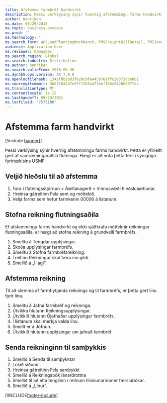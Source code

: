 ```yaml
---
title: Afstemma farmbréf handvirkt
description: Þessi verklýsing sýnir hvernig afstemmingu farms handvirkt.
author: Henrikan
ms.date: 08/29/2018
ms.topic: business-process
ms.prod: ''
ms.technology: ''
ms.search.form: WHSLoadPlanningWorkbench, TMSFreightBillDetail, TMSInvoiceTable, TMSFreightBillInvoiceReconcile, TMSInvoiceJournal, LedgerJournalTable, LedgerJournalTransDaily, TMSFBDetailReconcile
audience: Application User
ms.reviewer: kamaybac
ms.search.region: Global
ms.search.industry: Distribution
ms.author: henrikan
ms.search.validFrom: 2016-06-30
ms.dyn365.ops.version: AX 7.0.0
ms.openlocfilehash: 1342f8b26d3f629c9fe4439761ffc26372dce061
ms.sourcegitcommit: 3b87f042a7e97f72b5aa73bef186c5426b937fec
ms.translationtype: MT
ms.contentlocale: is-IS
ms.lasthandoff: 09/29/2021
ms.locfileid: "7573106"
---
```

# <a name="reconcile-freight-manually"></a>Afstemma farm handvirkt

[!include [banner](../../includes/banner.md)]]

Þessi verklýsing sýnir hvernig afstemmingu farms handvirkt. Þetta er yfirleitt gert af samræmingaraðila flutninga. Hægt er að nota þetta ferli í sýnigögn fyrirtækisins USMF.


## <a name="select-a-load-to-reconcile"></a>Veljið hleðslu til að afstemma
1. Fara í flutningsstjórnun > Áætlanagerð > Vinnusvæði hleðsluáætlunar.
2. Hreinsa gátreitinn Fela sent og móttekið. 
3. Velja farms sem hefur farmkenni 00006 á listanum.

## <a name="create-a-carrier-invoice"></a>Stofna reikning flutningsaðila
Ef afstemmingu farms handvirkt og ekki sjálfkrafa mótteknir reikningar flutningsaðila, er hægt að stofna reikning á grundvelli farmbréfs.  
1. Smelltu á Tengdar upplýsingar.
2. Skoða upplýsingar farmbréfs.
3. Smelltu á Stofna farmbréfsreikning.
4. Í reitinn Reikningur skal færa inn gildi.
5. Smellið á „Í lagi“.

## <a name="reconcile-the-invoice"></a>Afstemma reikning
Til að stemma af farmflytjanda reiknings og til farmbréfs, er þetta gert línu fyrir lína.  
1. Smelltu á Jafna farmbréf og reikninga.
2. Útvíkka hlutann Reikningsupplýsingar.
3. Útvíkkið hlutann Ójafnaðar upplýsingar farmbréfs.
4. Í listanum skal merkja valda línu.
5. Smellt er á Jöfnun.
6. Útvíkkið hlutann upplýsingar um jafnað farmbréf

## <a name="submit-the-invoice-for-approval"></a>Senda reikninginn til samþykkis
1. Smellið á Senda til samþykktar
2. Lokið síðunni.
3. Hreinsa gátreitinn Fela samþykkt 
4. Smellið á Reikningabók lánardrottna
5. Smellið til að elta tengilinn í reitnum tilvísunarnúmer færslubókar.
6. Smellið á „Línur“.



[!INCLUDE[footer-include](../../../includes/footer-banner.md)]